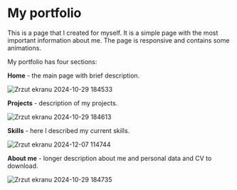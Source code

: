 # My portfolio

This is a page that I created for myself. It is a simple page with the most important information about me. The page is responsive and contains some animations.

My portfolio has four sections:

**Home** - the main page with brief description.


![Zrzut ekranu 2024-10-29 184533](https://github.com/user-attachments/assets/be03074a-ee2e-4e6a-a0b9-04239d2949f9)


**Projects** - description of my projects.


![Zrzut ekranu 2024-10-29 184613](https://github.com/user-attachments/assets/1d6f186d-8243-43b7-8988-e25e81302445)


**Skills** - here I described my current skills.


![Zrzut ekranu 2024-12-07 114744](https://github.com/user-attachments/assets/ddabdb24-6059-442e-9676-95bb3dcb7321)



**About me** - longer description about me and personal data and CV to download.


![Zrzut ekranu 2024-10-29 184735](https://github.com/user-attachments/assets/fd508a3a-0809-4fa7-a8fe-23b463210dd0)
